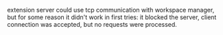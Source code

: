 extension server could use tcp communication with workspace manager, but for some reason it didn't work in first tries: it blocked the server, client connection was accepted, but no requests were processed.